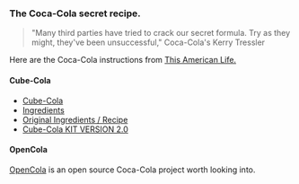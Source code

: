 ### The Coca-Cola secret recipe. 
> "Many third parties have tried to crack our secret formula. Try as they might, they've been unsuccessful," Coca-Cola's Kerry Tressler

Here are the Coca-Cola instructions from [This American Life.](http://www.thisamericanlife.org/radio-archives/episode/427/original-recipe/recipe)
<script type="text/javascript" src="https://asciinema.org/a/14.js" id="asciicast-14" async></script>


#### Cube-Cola     
* [Cube-Cola](http://sparror.cubecinema.com/cube/cola/)           
* [Ingredients](http://sparror.cubecinema.com/cube/cola/finance/)           
* [Original Ingredients / Recipe](http://sparror.cubecinema.com/cube/cola/cola_ingredients/)                      
* [Cube-Cola KIT VERSION 2.0](http://sparror.cubecinema.com/cube/cola/kit/)    

#### OpenCola     
[OpenCola](http://www.colawp.com/colas/400/cola467_recipe.html) is an open source Coca-Cola project worth looking into. 

